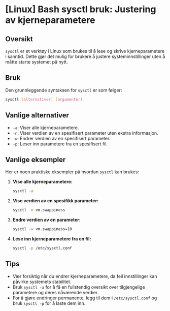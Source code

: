 # [Linux] Bash sysctl bruk: Justering av kjerneparametere

## Oversikt
`sysctl` er et verktøy i Linux som brukes til å lese og skrive kjerneparametere i sanntid. Dette gjør det mulig for brukere å justere systeminnstillinger uten å måtte starte systemet på nytt.

## Bruk
Den grunnleggende syntaksen for `sysctl` er som følger:

```bash
sysctl [alternativer] [argumenter]
```

## Vanlige alternativer
- `-a`: Viser alle kjerneparametere.
- `-n`: Viser verdien av en spesifisert parameter uten ekstra informasjon.
- `-w`: Endrer verdien av en spesifisert parameter.
- `-p`: Leser inn parametere fra en spesifisert fil.

## Vanlige eksempler
Her er noen praktiske eksempler på hvordan `sysctl` kan brukes:

1. **Vise alle kjerneparametere:**
   ```bash
   sysctl -a
   ```

2. **Vise verdien av en spesifikk parameter:**
   ```bash
   sysctl -n vm.swappiness
   ```

3. **Endre verdien av en parameter:**
   ```bash
   sysctl -w vm.swappiness=10
   ```

4. **Lese inn kjerneparametere fra en fil:**
   ```bash
   sysctl -p /etc/sysctl.conf
   ```

## Tips
- Vær forsiktig når du endrer kjerneparametere, da feil innstillinger kan påvirke systemets stabilitet.
- Bruk `sysctl -a` for å få en fullstendig oversikt over tilgjengelige parametere og deres nåværende verdier.
- For å gjøre endringer permanente, legg til dem i `/etc/sysctl.conf` og bruk `sysctl -p` for å laste dem inn.